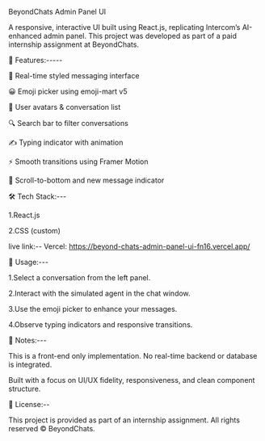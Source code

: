 BeyondChats Admin Panel UI

A responsive, interactive UI built using React.js, replicating Intercom’s AI-enhanced admin panel. This project was developed as part of a paid internship assignment at BeyondChats.

🚀 Features:-----

💬 Real-time styled messaging interface

😀 Emoji picker using emoji-mart v5

👤 User avatars & conversation list

🔍 Search bar to filter conversations

✍️ Typing indicator with animation

⚡ Smooth transitions using Framer Motion

🔄 Scroll-to-bottom and new message indicator

🛠 Tech Stack:---

1.React.js

2.CSS (custom)

live link:--
 Vercel: https://beyond-chats-admin-panel-ui-fn16.vercel.app/


🧪 Usage:---

1.Select a conversation from the left panel.

2.Interact with the simulated agent in the chat window.

3.Use the emoji picker to enhance your messages.

4.Observe typing indicators and responsive transitions.


📌 Notes:---

This is a front-end only implementation. No real-time backend or database is integrated.

Built with a focus on UI/UX fidelity, responsiveness, and clean component structure.

📃 License:--

This project is provided as part of an internship assignment. All rights reserved © BeyondChats.
